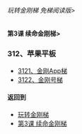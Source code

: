 ###### 玩转金刚梯 免梯阅读版> 
#### 第3课 续命金刚梯>

### 312、苹果平板
- [3121、金刚App梯](https://github.com/a2zitpro/web/blob/master/LadderFree/LadderLifeExtension/Apple/iPad/LadderApp.md)
- [3122、金刚号梯 ](https://github.com/a2zitpro/web/blob/master/LadderFree/LadderLifeExtension/Apple/iPad/LadderKKID.md)



#### 返回到
- [玩转金刚梯](https://github.com/a2zitpro/web/blob/master/LadderFree/main.md)
- [第3课 续命金刚梯](https://github.com/a2zitpro/web/blob/master/LadderFree/LadderLifeExtension/LadderLifeExtension.md)


